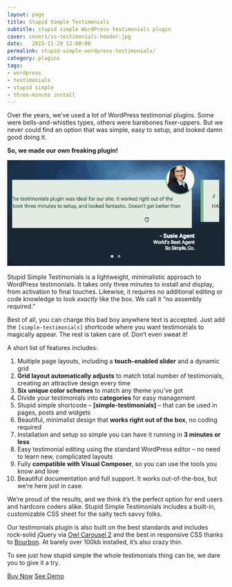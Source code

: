```yaml
---
layout: page
title: Stupid Simple Testimonials
subtitle: stupid simple WordPress testimonials plugin
cover: covers/ss-testimonials-header.jpg
date:   2015-11-29 12:00:00
permalink: stupid-simple-wordpress-testimonials/
category: plugins
tags:
- wordpress
- testimonials
- stupid simple
- three-minute install
---
```


Over the years, we’ve used a lot of WordPress testimonial plugins. Some were bells-and-whistles types, others were barebones fixer-uppers. But we never could find an option that was simple, easy to setup, and looked damn good doing it.

**So, we made our own freaking plugin!**

![Stupid simple testimonials plugin for WordPress](/images/gifs/quick-slide.gif)

Stupid Simple Testimonials is a lightweight, minimalistic approach to WordPress testimonials. It takes only three minutes to install and display, from activation to final touches. Likewise, it requires no additional editing or code knowledge to look _exactly_ like the box. We call it “no assembly required.”

Best of all, you can charge this bad boy anywhere text is accepted. Just add the `[simple-testimonials]` shortcode where you want testimonials to magically appear. The rest is taken care of. Don’t even sweat it!

A short list of features includes: 

1.  Multiple page layouts, including a **touch-enabled slider** and a dynamic grid
2.  **Grid layout automatically adjusts** to match total number of testimonials, creating an attractive design every time
3.  **Six unique color schemes** to match any theme you’ve got
4.  Divide your testimonials into **categories** for easy management
5.  Stupid simple shortcode – **[simple-testimonials]** – that can be used in pages, posts and widgets
6.  Beautiful, minimalist design that **works right out of the box**, no coding required
7.  Installation and setup so simple you can have it running in **3 minutes or less**
8.  Easy testimonial editing using the standard WordPress editor – no need to learn new, complicated layouts
9.  Fully **compatible with Visual Composer**, so you can use the tools you know and love
10.  Beautiful documentation and full support. It works out-of-the-box, but we’re here just in case.

We’re proud of the results, and we think it’s the perfect option for end users and hardcore coders alike. Stupid Simple Testimonials includes a built-in, customizable CSS sheet for the salty tech savvy folks.

Our testimonials plugin is also built on the best standards and includes rock-solid jQuery via [Owl Carousel 2](http://www.owlcarousel.owlgraphic.com/) and the best in responsive CSS thanks to [Bourbon](http://bourbon.io). At barely over 100kb installed, it’s also crazy thin.

To see just how stupid simple the whole testimonials thing can be, we dare you to give it a try.

<div class="cta-links">
<a class="button" href="http://codecanyon.net/item/stupid-simple-testimonials-for-wordpress/14043562">Buy Now</a>
<a class="button" href="http://demo.routerchowder.com/ss-testimonials/">See Demo</a>
</div>